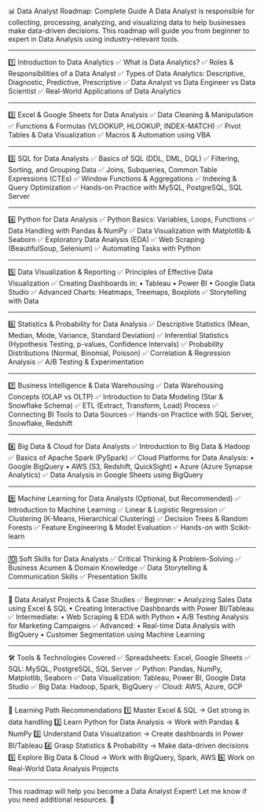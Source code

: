 📊 Data Analyst Roadmap: Complete Guide
A Data Analyst is responsible for collecting, processing, analyzing, and visualizing data to help businesses make data-driven decisions. This roadmap will guide you from beginner to expert in Data Analysis using industry-relevant tools.
________________________________________
1️⃣ Introduction to Data Analytics
✅ What is Data Analytics?
✅ Roles & Responsibilities of a Data Analyst
✅ Types of Data Analytics: Descriptive, Diagnostic, Predictive, Prescriptive
✅ Data Analyst vs Data Engineer vs Data Scientist
✅ Real-World Applications of Data Analytics
________________________________________
2️⃣ Excel & Google Sheets for Data Analysis
✅ Data Cleaning & Manipulation
✅ Functions & Formulas (VLOOKUP, HLOOKUP, INDEX-MATCH)
✅ Pivot Tables & Data Visualization
✅ Macros & Automation using VBA
________________________________________
3️⃣ SQL for Data Analysts
✅ Basics of SQL (DDL, DML, DQL)
✅ Filtering, Sorting, and Grouping Data
✅ Joins, Subqueries, Common Table Expressions (CTEs)
✅ Window Functions & Aggregations
✅ Indexing & Query Optimization
✅ Hands-on Practice with MySQL, PostgreSQL, SQL Server
________________________________________
4️⃣ Python for Data Analysis
✅ Python Basics: Variables, Loops, Functions
✅ Data Handling with Pandas & NumPy
✅ Data Visualization with Matplotlib & Seaborn
✅ Exploratory Data Analysis (EDA)
✅ Web Scraping (BeautifulSoup, Selenium)
✅ Automating Tasks with Python
________________________________________
5️⃣ Data Visualization & Reporting
✅ Principles of Effective Data Visualization
✅ Creating Dashboards in:
•	Tableau
•	Power BI
•	Google Data Studio
✅ Advanced Charts: Heatmaps, Treemaps, Boxplots
✅ Storytelling with Data
________________________________________
6️⃣ Statistics & Probability for Data Analysis
✅ Descriptive Statistics (Mean, Median, Mode, Variance, Standard Deviation)
✅ Inferential Statistics (Hypothesis Testing, p-values, Confidence Intervals)
✅ Probability Distributions (Normal, Binomial, Poisson)
✅ Correlation & Regression Analysis
✅ A/B Testing & Experimentation
________________________________________
7️⃣ Business Intelligence & Data Warehousing
✅ Data Warehousing Concepts (OLAP vs OLTP)
✅ Introduction to Data Modeling (Star & Snowflake Schema)
✅ ETL (Extract, Transform, Load) Process
✅ Connecting BI Tools to Data Sources
✅ Hands-on Practice with SQL Server, Snowflake, Redshift
________________________________________
8️⃣ Big Data & Cloud for Data Analysts
✅ Introduction to Big Data & Hadoop
✅ Basics of Apache Spark (PySpark)
✅ Cloud Platforms for Data Analysis:
•	Google BigQuery
•	AWS (S3, Redshift, QuickSight)
•	Azure (Azure Synapse Analytics)
✅ Data Analysis in Google Sheets using BigQuery
________________________________________
9️⃣ Machine Learning for Data Analysts (Optional, but Recommended)
✅ Introduction to Machine Learning
✅ Linear & Logistic Regression
✅ Clustering (K-Means, Hierarchical Clustering)
✅ Decision Trees & Random Forests
✅ Feature Engineering & Model Evaluation
✅ Hands-on with Scikit-learn
________________________________________
🔟 Soft Skills for Data Analysts
✅ Critical Thinking & Problem-Solving
✅ Business Acumen & Domain Knowledge
✅ Data Storytelling & Communication Skills
✅ Presentation Skills
________________________________________
🔹 Data Analyst Projects & Case Studies
✅ Beginner:
•	Analyzing Sales Data using Excel & SQL
•	Creating Interactive Dashboards with Power BI/Tableau
✅ Intermediate:
•	Web Scraping & EDA with Python
•	A/B Testing Analysis for Marketing Campaigns
✅ Advanced:
•	Real-time Data Analysis with BigQuery
•	Customer Segmentation using Machine Learning
________________________________________
🛠 Tools & Technologies Covered
✅ Spreadsheets: Excel, Google Sheets
✅ SQL: MySQL, PostgreSQL, SQL Server
✅ Python: Pandas, NumPy, Matplotlib, Seaborn
✅ Data Visualization: Tableau, Power BI, Google Data Studio
✅ Big Data: Hadoop, Spark, BigQuery
✅ Cloud: AWS, Azure, GCP
________________________________________
🎯 Learning Path Recommendations
1️⃣ Master Excel & SQL → Get strong in data handling
2️⃣ Learn Python for Data Analysis → Work with Pandas & NumPy
3️⃣ Understand Data Visualization → Create dashboards in Power BI/Tableau
4️⃣ Grasp Statistics & Probability → Make data-driven decisions
5️⃣ Explore Big Data & Cloud → Work with BigQuery, Spark, AWS
6️⃣ Work on Real-World Data Analysis Projects
________________________________________
This roadmap will help you become a Data Analyst Expert! Let me know if you need additional resources. 🚀

